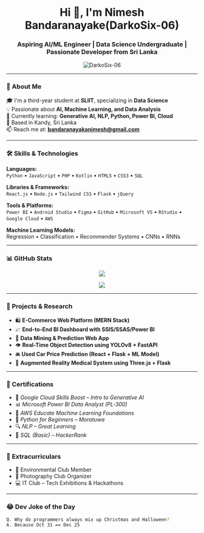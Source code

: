 <h1 align="center">Hi 👋, I'm Nimesh Bandaranayake(DarkoSix-06)</h1>
<h3 align="center">Aspiring AI/ML Engineer | Data Science Undergraduate | Passionate Developer from Sri Lanka</h3>

<p align="center">
  <img src="https://komarev.com/ghpvc/?username=DarkoSix-06&label=Profile%20views&color=0e75b6&style=flat" alt="DarkoSix-06" />
</p>

---

### 📌 About Me

🎓 I'm a third-year student at **SLIIT**, specializing in **Data Science**  
💡 Passionate about **AI, Machine Learning, and Data Analysis**  
🚀 Currently learning: **Generative AI, NLP, Python, Power BI, Cloud**  
📍 Based in Kandy, Sri Lanka  
📫 Reach me at: **bandaranayakanimesh@gmail.com**

---

### 🛠️ Skills & Technologies

**Languages:**  
`Python` • `JavaScript` • `PHP` • `Kotlin` • `HTML5` • `CSS3` • `SQL`

**Libraries & Frameworks:**  
`React.js` • `Node.js` • `Tailwind CSS` • `Flask` • `jQuery`

**Tools & Platforms:**  
`Power BI` • `Android Studio` • `Figma` • `GitHub` • `Microsoft VS` • `RStudio` • `Google Cloud` • `AWS`  

**Machine Learning Models:**  
Regression • Classification • Recommender Systems • CNNs • RNNs

---

### 📊 GitHub Stats

<p align="center">
  <img src="https://github-readme-stats.vercel.app/api?username=DarkoSix-06&show_icons=true&theme=tokyonight&hide_border=true" />
</p>

<p align="center">
  <img src="https://github-readme-stats.vercel.app/api/top-langs/?username=DarkoSix-06&layout=compact&theme=tokyonight&hide_border=true" />
</p>

---

### 🚀 Projects & Research

- 🛍️ **E-Commerce Web Platform (MERN Stack)**  
- 📈 **End-to-End BI Dashboard with SSIS/SSAS/Power BI**  
- 🔬 **Data Mining & Prediction Web App**  
- 👁️ **Real-Time Object Detection using YOLOv8 + FastAPI**  
- 🚘 **Used Car Price Prediction (React + Flask + ML Model)**  
- 🧠 **Augmented Reality Medical System using Three.js + Flask**  

---

### 🧾 Certifications

- 🧠 *Google Cloud Skills Boost – Intro to Generative AI*  
- 📊 *Microsoft Power BI Data Analyst (PL-300)*  
- 🧠 *AWS Educate Machine Learning Foundations*  
- 🧮 *Python for Beginners – Moratuwa*  
- 🔍 *NLP – Great Learning*  
- 🧪 *SQL (Basic) – HackerRank*  

---

### 🌱 Extracurriculars

- 🌿 Environmental Club Member  
- 📸 Photography Club Organizer  
- 💻 IT Club – Tech Exhibitions & Hackathons  

---

### 😂 Dev Joke of the Day

```bash
Q. Why do programmers always mix up Christmas and Halloween?  
A. Because Oct 31 == Dec 25
